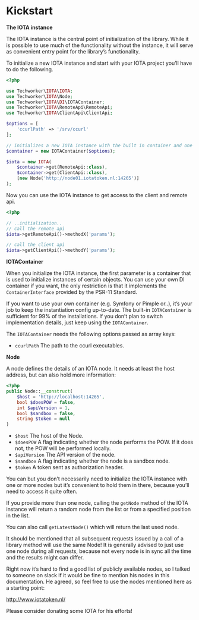 # Kickstart

**The IOTA instance**

The IOTA instance is the central point of initialization of the library. While 
it is possible to use much of the functionality without the instance, it will 
serve as convenient entry point for the library’s functionality.

To initialize a new IOTA instance and start with your IOTA project you’ll have 
to do the following.

```php
<?php

use Techworker\IOTA\IOTA;
use Techworker\IOTA\Node;
use Techworker\IOTA\DI\IOTAContainer;
use Techworker\IOTA\RemoteApi\RemoteApi;
use Techworker\IOTA\ClientApi\ClientApi;

$options = [
    'ccurlPath' => '/srv/ccurl'
];

// initializes a new IOTA instance with the built in container and one iota node
$container = new IOTAContainer($options);

$iota = new IOTA(
    $container->get(RemoteApi::class),
    $container->get(ClientApi::class),
    [new Node('http://node01.iotatoken.nl:14265')]
);
```

Now you can use the IOTA instance to get access to the client and remote api. 

```php
<?php

// ..initialization..
// call the remote api
$iota->getRemoteApi()->methodX('params');

// call the client api
$iota->getClientApi()->methodY('params');
```

**IOTAContainer**

When you initialize the IOTA instance, the first parameter is a container that 
is used to initialize instances of certain objects. You can use your own DI 
container if you want, the only restriction is that it implements the 
`ContainerInterface` provided by the PSR-11 Standard.

If you want to use your own container (e.g. Symfony or Pimple or..), it’s your 
job to keep the instantiation config up-to-date. The built-in `IOTAContainer` 
is sufficient for 99% of the installations. If you don’t plan to switch 
implementation details, just keep using the `IOTAContainer`.

The `IOTAContainer` needs the following options passed as array keys:

- `ccurlPath` The path to the ccurl executables.

**Node**

A node defines the details of an IOTA node. It needs at least the host address, 
but can also hold more information:

```php
<?php
public Node::__construct(
    $host = 'http://localhost:14265',
    bool $doesPOW = false,
    int $apiVersion = 1,
    bool $sandbox = false,
    string $token = null
)
```

- `$host` The host of the Node.
- `$doesPOW` A flag indicating whether the node performs the POW. If it does 
   not, the POW will be performed locally.
- `$apiVersion`  The API version of the node.
- `$sandbox`  A flag indicating whether the node is a sandbox node.
- `$token` A token sent as authorization header.

You can but you don’t necessarily need to initialize the IOTA instance with one 
or more nodes but it’s convenient to hold them in there, because you’ll need to 
access it quite often. 

If you provide more than one node, calling the `getNode` method of the IOTA 
instance will return a random node from the list or from a specified position in 
the list.

You can also call `getLatestNode()` which will return the last used node.

It should be mentioned that all subsequent requests issued by a call of a 
library method will use the same Node! It is generally advised to just use one 
node during all requests, because not every node is in sync all the time and 
the results might can differ.

Right now it’s hard to find a good list of publicly available nodes, so I talked 
to someone on slack if it would be fine to mention his nodes in this 
documentation. He agreed, so feel free to use the nodes mentioned here as a 
starting point:

http://www.iotatoken.nl/

Please consider donating some IOTA for his efforts! 
